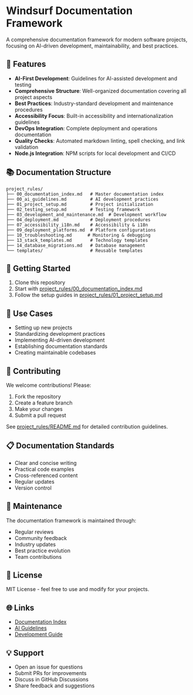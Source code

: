 # Windsurf Documentation Framework

A comprehensive documentation framework for modern software projects, focusing on AI-driven development, maintainability, and best practices.

## 🌟 Features

- **AI-First Development**: Guidelines for AI-assisted development and testing
- **Comprehensive Structure**: Well-organized documentation covering all project aspects
- **Best Practices**: Industry-standard development and maintenance procedures
- **Accessibility Focus**: Built-in accessibility and internationalization guidelines
- **DevOps Integration**: Complete deployment and operations documentation
- **Quality Checks**: Automated markdown linting, spell checking, and link validation
- **Node.js Integration**: NPM scripts for local development and CI/CD

## 📚 Documentation Structure

```
project_rules/
├── 00_documentation_index.md   # Master documentation index
├── 00_ai_guidelines.md         # AI development practices
├── 01_project_setup.md         # Project initialization
├── 02_testing_setup.md         # Testing framework
├── 03_development_and_maintenance.md  # Development workflow
├── 04_deployment.md            # Deployment procedures
├── 07_accessibility_i18n.md    # Accessibility & i18n
├── 09_deployment_platforms.md  # Platform configurations
├── 10_troubleshooting.md      # Monitoring & debugging
├── 13_stack_templates.md       # Technology templates
├── 14_database_migrations.md   # Database management
└── templates/                  # Reusable templates
```

## 🚀 Getting Started

1. Clone this repository
2. Start with [project_rules/00_documentation_index.md](project_rules/00_documentation_index.md)
3. Follow the setup guides in [project_rules/01_project_setup.md](project_rules/01_project_setup.md)

## 🎯 Use Cases

- Setting up new projects
- Standardizing development practices
- Implementing AI-driven development
- Establishing documentation standards
- Creating maintainable codebases

## 🤝 Contributing

We welcome contributions! Please:

1. Fork the repository
2. Create a feature branch
3. Make your changes
4. Submit a pull request

See [project_rules/README.md](project_rules/README.md) for detailed contribution guidelines.

## 📋 Documentation Standards

- Clear and concise writing
- Practical code examples
- Cross-referenced content
- Regular updates
- Version control

## 🔄 Maintenance

The documentation framework is maintained through:
- Regular reviews
- Community feedback
- Industry updates
- Best practice evolution
- Team contributions

## 📝 License

MIT License - feel free to use and modify for your projects.

## 🌐 Links

- [Documentation Index](project_rules/00_documentation_index.md)
- [AI Guidelines](project_rules/00_ai_guidelines.md)
- [Development Guide](project_rules/03_development_and_maintenance.md)

## 💡 Support

- Open an issue for questions
- Submit PRs for improvements
- Discuss in GitHub Discussions
- Share feedback and suggestions
